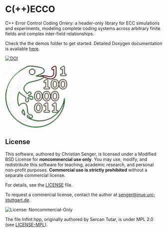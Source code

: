 # C(++)ECCO
C++ Error Control Coding Orrery: a header-only library for ECC simulations and experiments, modeling complete coding systems across arbitrary finite fields and complex inter-field relationships.

Check the the demos folder to get started. Detailed Doxygen documentation is available <a href="https://christiansenger.github.io/cecco/">here</a>.

<a href="https://doi.org/10.5281/zenodo.15685869"><img src="https://zenodo.org/badge/1003774077.svg" alt="DOI"></a>

![Project Logo](.github/assets/cecco.png)

## License

This software, authored by Christian Senger, is licensed under a Modified BSD License for **noncommercial use only**. You may use, modify, and redistribute this software for teaching, academic research, and personal non-profit purposes. **Commercial use is strictly prohibited** without a separate commercial license.

For details, see the [LICENSE](./LICENSE) file.

To request a commercial license, contact the author at [senger@inue.uni-stuttgart.de](mailto:senger@inue.uni-stuttgart.de).

![License: Noncommercial-Only](https://img.shields.io/badge/license-noncommercial--only-red)

The file InfInt.hpp, originally authored by Sercan Tutar, is under MPL 2.0 (see [LICENSE-MPL](./LICENSE-MPL)).
